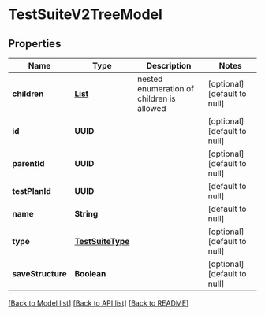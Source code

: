 # TestSuiteV2TreeModel
## Properties

| Name | Type | Description | Notes |
|------------ | ------------- | ------------- | -------------|
| **children** | [**List**](TestSuiteV2TreeModel.md) | nested enumeration of children is allowed | [optional] [default to null] |
| **id** | **UUID** |  | [optional] [default to null] |
| **parentId** | **UUID** |  | [optional] [default to null] |
| **testPlanId** | **UUID** |  | [default to null] |
| **name** | **String** |  | [default to null] |
| **type** | [**TestSuiteType**](TestSuiteType.md) |  | [optional] [default to null] |
| **saveStructure** | **Boolean** |  | [optional] [default to null] |

[[Back to Model list]](../README.md#documentation-for-models) [[Back to API list]](../README.md#documentation-for-api-endpoints) [[Back to README]](../README.md)

